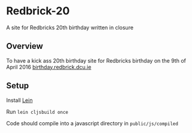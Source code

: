 # Redbrick-20

A site for Redbricks 20th birthday written in closure

## Overview

To have a kick ass 20th birthday site for Redbricks birthday on the 9th of April 2016
[birthday.redbrick.dcu.ie](http://birthday.redbrick.dcu.ie)

## Setup

Install [Lein](http://leiningen.org/)

Run `lein cljsbuild once`

Code should compile into a javascript directory in
``public/js/compiled``
